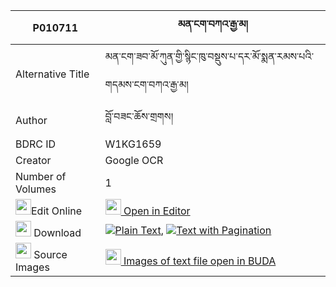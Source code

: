|P010711|མན་ངག་བཀའ་རྒྱ་མ། 
| --- | --- 
|Alternative Title |མན་ངག་ཟབ་མོ་ཀུན་གྱི་སྙིང་ཁུ་བསྡུས་པ་དར་མོ་སྨན་རམས་པའི་གདམས་ངག་བཀའ་རྒྱ་མ།
|Author| བློ་བཟང་ཆོས་གྲགས།
|BDRC ID | W1KG1659
|Creator | Google OCR
|Number of Volumes| 1
|<img width="25" src="https://img.icons8.com/color/25/000000/edit-property.png">Edit Online| [<img width="25" src="https://avatars.githubusercontent.com/u/45091458?s=200&v=4"> Open in Editor](http://editor.openpecha.org/P010711)
|<img width="25" src="https://img.icons8.com/fluent/48/000000/download-2.png"/>  Download | [![](https://img.icons8.com/color/20/000000/txt.png)Plain Text](https://github.com/Openpecha/P010711/releases/download/v1/mengak_ka_gyama_plain_P010711.zip), [![](https://img.icons8.com/color/20/000000/txt.png)Text with Pagination](https://github.com/Openpecha/P010711/releases/download/v1/mengak_ka_gyama_pages_P010711.zip)
|<img width="25" src="https://img.icons8.com/plasticine/100/000000/pictures-folder.png"/>  Source Images | [<img width="25" src="https://library.bdrc.io/icons/BUDA-small.svg"> Images of text file open in BUDA](https://library.bdrc.io/show/bdr:W1KG1659)